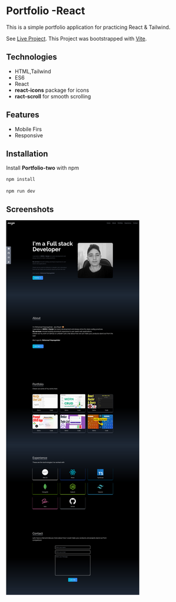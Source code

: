 # Portfolio -React

This is a simple portfolio application for practicing React & Tailwind.

See [Live Project](https://maxjn-portfolio-first.pages.dev/).
This Project was bootstrapped with [Vite](https://vitejs.dev/).

## Technologies

- HTML,Tailwind
- ES6
- React
- **react-icons** package for icons
- **ract-scroll** for smooth scrolling

## Features

- Mobile Firs
- Responsive

## Installation

Install **Portfolio-two** with npm

```shell
npm install

npm run dev
```

## Screenshots

![Cover](./public/cover.png)
